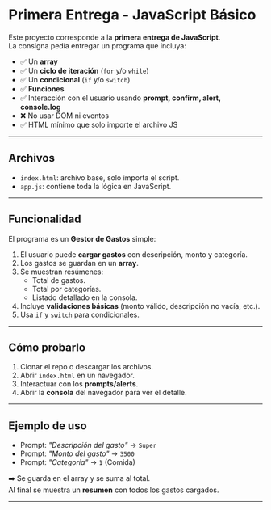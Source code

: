 # Primera Entrega - JavaScript Básico

Este proyecto corresponde a la **primera entrega de JavaScript**.  
La consigna pedía entregar un programa que incluya:

- ✅ Un **array**
- ✅ Un **ciclo de iteración** (`for` y/o `while`)
- ✅ Un **condicional** (`if` y/o `switch`)
- ✅ **Funciones**
- ✅ Interacción con el usuario usando **prompt, confirm, alert, console.log**
- ❌ No usar DOM ni eventos
- ✅ HTML mínimo que solo importe el archivo JS

---

## Archivos

- `index.html`: archivo base, solo importa el script.
- `app.js`: contiene toda la lógica en JavaScript.

---

## Funcionalidad

El programa es un **Gestor de Gastos** simple:

1. El usuario puede **cargar gastos** con descripción, monto y categoría.
2. Los gastos se guardan en un **array**.
3. Se muestran resúmenes:
   - Total de gastos.
   - Total por categorías.
   - Listado detallado en la consola.
4. Incluye **validaciones básicas** (monto válido, descripción no vacía, etc.).
5. Usa `if` y `switch` para condicionales.

---

## Cómo probarlo

1. Clonar el repo o descargar los archivos.
2. Abrir `index.html` en un navegador.
3. Interactuar con los **prompts/alerts**.
4. Abrir la **consola** del navegador para ver el detalle.

---

## Ejemplo de uso

- Prompt: *"Descripción del gasto"* → `Super`
- Prompt: *"Monto del gasto"* → `3500`
- Prompt: *"Categoría"* → `1` (Comida)

➡️ Se guarda en el array y se suma al total.  
Al final se muestra un **resumen** con todos los gastos cargados.

---
